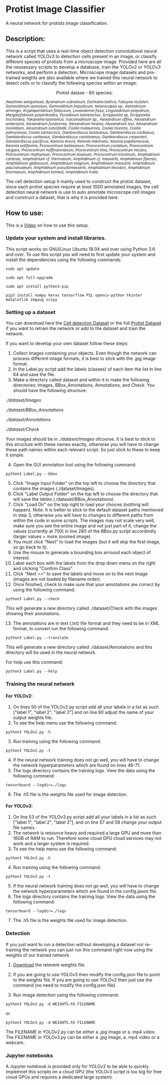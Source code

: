 # Protist Image Classifier
A neural network for protists image classification.

## Description:
This is a script that uses a real-time object detection convolutional neural network called YOLOv3 to detection cells present in an image, or classify different species of protists from a microscope image. Provided here are all the nessessary scripts to develop a database, train the YOLOv2 or YOLOv3 networks, and perform a detection. Microscope image datasets and pre-trained weights are also available where we trained this neural network to detect cells or to classify the following species within an image:

<p align="center">Protist datase - 60 species:</p>

<sub>*Akashiwo sanguineae, Bysmatrum subsalsum, Durinskia baltica, Fukuyoa reutzleri, Gymnodinium aureolum, Gymnodinium impudicum, Heterocapsa sp., Karlodinium arminger, Kryptoperidinium foliaceum, Levanderina fissa, Lingulodinium polyedrum, Margalefidinium polykrikoides, Pyrodinium bahamense, Scrippsiella sp, Scrippsiella trochoidea, Takayama tasmanica, Vulcanodinium sp., Alexandrium affine, Alexandrium andersonii, Alexandrium fundyense, Alexandrium hiranoi, Alexandrium leei, Alexandrium monilatum, Alexandrium ostenfeldii, Coolia malayensis, Coolia monotis, Coolia palmyrensis, Coolia santacroce, Gambierdiscus belizeanus, Gambierdiscus caribaeus, Gambierdiscus caribeaus, Gambierdiscus carolinianus, Gambierdiscus carpenteri, Gambierdiscus pacificus, Karenia brevis, Karenia mikimotoi, Karenia papilionaceae, Karenia selliformis, Prorocentrum belizeanum, Prorocentrum cordatum, Prorocentrum elegans, Prorocentrum hoffmannianum, Prorocentrum lima, Prorocentrum micans, Prorocentrum rhathymum, Prorocentrum texanum, Prorocentrum triestinum, Amphidinium carterae, Amphidinium cf. thermaeum, Amphidinium cf. massartii, Amphidinium fijiensis, Amphidinium gibbossum, Amphidinium magnum, Amphidinium massartii, Amphidinium paucianulatum, Amphidinium pseudomassartii, Amphidinium theodori, Amphidinium thermaeum, Amphidinium tomasii, Amphidinium trulla*</sub>

The cell detection setup it mainly used to construct the protist dataset, since each protist species require at least 1000 annotated images, the cell detection neural network is use to auto annotate microscope cell images and construct a dataset, that is why it is provided here.

## How to use:
This is a [Video]() on how to use this setup.

### Update your system and install libraries.
This script works on GNU/Linux Ubuntu 18.04 and over using Python 3.6 and over. To use this script you will need to first update your system and install the dependencies using the following commands:

`sudo apt update`

`sudo apt full-upgrade`

`sudo apt install python3-pip`

`pip3 install numpy keras tensorflow PIL opencv-python tkinter matplotlib imgaug scipy`

### Setting up a dataset
You can download here the [Cell detection Dataset](https://www.dropbox.com/s/3qm7xi12bbxgje7/dataset.tar.bz2?dl=0) or the full [Protist Dataset]() if you want to retrain the network or add to the dataset and train the network.

If you want to develop your own dataset follow these steps:

1. Collect images containing your objects. Even though the network can process different image formats, it is best to stick with the .jpg image format.
2. In the Label.py script add the labels (classes) of each item the list in line 64 and save the file.
3. Make a directory called dataset and within it in make the following directories: Images, BBox_Annotations, Annotations, and Check. You should have the following structure:

*./dataset/Images*

*./dataset/BBox_Annotations*

*./dataset/Annotations*

*./dataset/Check*

Your images should be in *./dataset/Images* ofcourse. It is best to stick to this structure with these names exactly, otherwise you will have to change these path names within each relevant script. So just stick to these to keep it simple.

4. Open the GUI annotation tool using the following command:

`python3 Label.py --bbox`

5. Click "Image Input Folder" on the top left to choose the directory that contains the images (./dataset/Images).
6. Click "Label Output Folder" on the top left to choose the directory that will save the lables (./dataset/BBox_Annotations).
7. Click "Load Dir" on the top right to load your choices (nothing will happen). Note: It is better to stick to the default dataset paths mentioned in step 3, otherwise you will have to changes to different paths from within the code in some scripts. The images may not scale very well, make sure you see the entire image and not just part of it, change the values (currently at 700) in line 280 of the BBox.py script accordindly (larger values = more zoomed image).
8. You must click "Next" to load the images (but it will skip the first image, so go back to it).
9. Use the mouse to generate a bounding box arround each object of interest.
10. Label each box with the labels from the drop down menu on the right and clicking "Confirm Class".
11. Click "Next >>" to save the labels and move on to the next image (images are not loaded by filename order).
12. Once finished, check to make sure that your annotations are correct by using the following command:

`python3 Label.py --check`

This will generate a new directory called ./dataset/Check with the images showing their annotations.

13. The annotations are in text (.txt) file format and they need to be in XML format, to convert run the following command:

`python3 Label.py --translate`

This will generate a new directory called ./dataset/Annotations and this directory will be used in the neural network.

For help use this command:

`python3 Label.py --help`

### Training the neural network
#### For YOLOv2:
1. On lines 50 of the YOLOv2.py script add all your labels in a list as such ["label 1", "label 2", "label 3"] and on line 60 adjust the name of your output weights file.
2. To see the help menu use the following command:

`python3 YOLOv2.py -h`

3. Run training using the following command:

`python3 YOLOv2.py -t`

4. If the neural network training does not go well, you will have to change the network hyperparameters which are found on lines 46-71.
5. The logs directory contains the training logs. View the data using the following command:

`tensorboard --logdir=./logs`

6. The .h5 file is the weights file used for image detection.

#### For YOLOv3:
1. On line 53 of the YOLOv3.py script add all your labels in a list as such ["label 1", "label 2", "label 3"], and on line 57 and 58 change your output file names.
2. The network is resource heavy and required a large GPU and more than 16GB of RAM to run. Therefore some cloud GPU cloud services may not work and a larger system is required.
3. To see the help menu use the following command:

`python3 YOLOv3.py -h`

4. Run training using the following command:

`python3 YOLOv3.py -t`

5. If the neural network training does not go well, you will have to change the network hyperparameters which are found in the config.jason file.
6. The logs directory contains the training logs. View the data using the following command:

`tensorboard --logdir=./logs`

7. The .h5 file is the weights file used for image detection.

### Detection
If you just want to run a detection without developing a dataset nor re-training the network you can just run this command right now using the weights of our trained network.
1. [Download](https://www.dropbox.com/sh/h6tjfbh3wymxze1/AABN1FslPRjgCnF-5S2i5jEpa?dl=0) the relevent weights file.
2. If you are going to use YOLOv3 then modify the config.json file to point to the weights file. If you are going to use YOLOv2 then just use the command (no need to modify the config.json file).

3. Run image detection using the following command:


`python3 YOLOv2.py -d WEIGHTS.h5 FILENAME`

or

`python3 YOLOv3.py -d WEIGHTS.h5 FILENAME`

The FILENAME in YOLOv2.py can be either a .jpg image or a .mp4 video.
The FILENAME in YOLOv3.py can be either a .jpg image, a .mp4 video or a webcam.

### Jupyter notebooks
A Jupyter notebook is provided only for YOLOv2 to be able to quickly implemnet this scripts on a cloud GPU (the YOLOv3 script is too big for free cloud GPUs and requires a dedicated large system).

